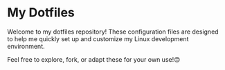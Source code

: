 # My Dotfiles
Welcome to my dotfiles repository! These configuration files are designed to help me quickly set up and customize my Linux development environment.

Feel free to explore, fork, or adapt these for your own use!😊
